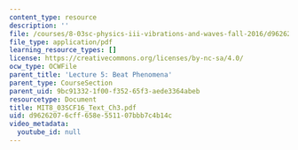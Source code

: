 ```yaml
---
content_type: resource
description: ''
file: /courses/8-03sc-physics-iii-vibrations-and-waves-fall-2016/d96262076cff658e551107bbb7c4b14c_MIT8_03SCF16_Text_Ch3.pdf
file_type: application/pdf
learning_resource_types: []
license: https://creativecommons.org/licenses/by-nc-sa/4.0/
ocw_type: OCWFile
parent_title: 'Lecture 5: Beat Phenomena'
parent_type: CourseSection
parent_uid: 9bc91332-1f00-f352-65f3-aede3364abeb
resourcetype: Document
title: MIT8_03SCF16_Text_Ch3.pdf
uid: d9626207-6cff-658e-5511-07bbb7c4b14c
video_metadata:
  youtube_id: null
---
```

